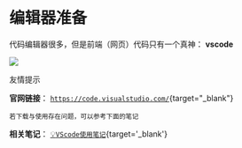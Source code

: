 # 编辑器准备

代码编辑器很多，但是前端（网页）代码只有一个真神： **vscode**  

![](/notesPic/202401071432.png)

<Badge type='info'>友情提示</Badge>  

**官网链接**： [`https://code.visualstudio.com/`](https://code.visualstudio.com/){target="_blank"}  

<small>若下载与使用存在问题，可以参考下面的笔记</small>

**相关笔记**：  [💡`VScode使用笔记`](/zo-repo/vscode/00%20简述.md){target='_blank'}


